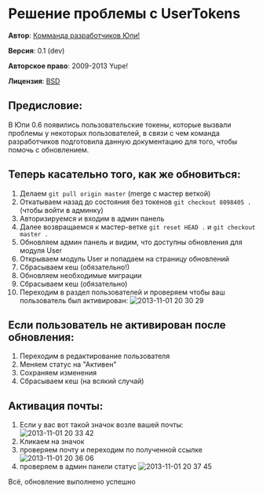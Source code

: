 Решение проблемы с UserTokens
=============================

**Автор**: [Комманда разработчиков Юпи!](http://yupe.ru/contacts?from=docs)

**Версия**: 0.1 (dev)

**Авторское право**:  2009-2013 Yupe!

**Лицензия**: [BSD](https://github.com/yupe/yupe/blob/master/LICENSE)

Предисловие:
------------

В Юпи 0.6 появились пользовательские токены, которые вызвали проблемы у некоторых пользователей,
в связи с чем команда разработчиков подготовила данную документацию для того, чтобы помочь с обновлением.


Теперь касательно того, как же обновиться:
------------------------------------------

1. Делаем `git pull origin master` (merge с мастер веткой)
2. Откатываем назад до состояния без токенов `git checkout 8098405 .` (чтобы войти в админку)
3. Авторизируемся и входим в админ панель
4. Далее возвращаемся к мастер-ветке `git reset HEAD .` и `git checkout master . `
5. Обновляем админ панель и видим, что доступны обновления для модуля User
6. Открываем модуль User и попадаем на страницу обновлений
7. Сбрасываем кеш (обязательно!)
8. Обновляем необходимые миграции
9. Сбрасываем кеш (обязательно)
10. Переходим в раздел пользователей и проверяем чтобы ваш пользователь был активирован:
![2013-11-01 20 30 29](https://f.cloud.github.com/assets/888650/1456023/cbdf0496-4323-11e3-9c00-8cca5868c9ef.png)

Если пользователь не активирован после обновления:
--------------------------------------------------

1. Переходим в редактирование пользователя
2. Меняем статус на "Активен"
3. Сохраняем изменения
4. Сбрасываем кеш (на всякий случай)

Активация почты:
----------------

1. Если у вас вот такой значок возле вашей почты:
![2013-11-01 20 33 42](https://f.cloud.github.com/assets/888650/1456067/3b36114a-4324-11e3-984a-31db22124d8b.png)
2. Кликаем на значок
3. проверяем почту и переходим по полученной ссылке
![2013-11-01 20 36 06](https://f.cloud.github.com/assets/888650/1456083/a59ca54e-4324-11e3-9ead-5884c3ef39e7.png)
4. проверяем в админ панели статус
![2013-11-01 20 37 45](https://f.cloud.github.com/assets/888650/1456092/dd9748b4-4324-11e3-83b2-89b9f5f4459f.png)

Всё, обновление выполнено успешно